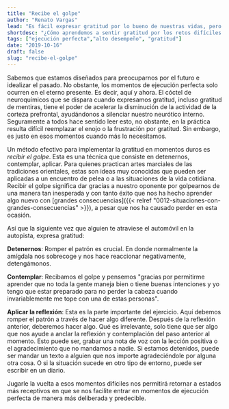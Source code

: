 ```yaml
---
title: "Recibe el golpe"
author: "Renato Vargas"
lead: "Es fácil expresar gratitud por lo bueno de nuestras vidas, pero es un reto aprender a sentir gratitud por lo no tan bueno. ¿Cómo reprogramamos ese mecanismo que escudriña el entorno en busca de amenazas para que encuentre por qué estar agradecido?"
shortdesc: "¿Cómo aprendemos a sentir gratitud por los retos difíciles."
tags: ["ejecución perfecta","alto desempeño", "gratitud"]
date: "2019-10-16"
draft: false
slug: "recibe-el-golpe"
---
```


Sabemos que estamos diseñados para preocuparnos por el futuro e idealizar el pasado. No obstante, los momentos de ejecución perfecta solo ocurren en el eterno presente. Es decir, aquí y ahora. El cóctel de neuroquímicos que se dispara cuando expresamos gratitud, incluso gratitud de mentiras, tiene el poder de acelerar la disminución de la actividad de la corteza prefrontal, ayudándonos a silenciar nuestro neurótico interno. Seguramente a todos hace sentido leer esto, no obstante, en la práctica resulta difícil reemplazar el enojo o la frustración por gratitud. Sin embargo, es justo en esos momentos cuando más lo necesitamos. 

Un método efectivo para implementar la gratitud en momentos duros es _recibir el golpe_. Esta es una técnica que consiste en detenernos, contemplar, aplicar. Para quienes practican artes marciales de las tradiciones orientales, estas son ideas muy conocidas que pueden ser aplicadas a un encuentro de pelea o a las situaciones de la vida cotidiana. Recibir el golpe significa dar gracias a nuestro oponente por golpearnos de una manera tan inesperada y con tanto éxito que nos ha hecho aprender algo nuevo con [grandes consecuencias]({{< relref "0012-situaciones-con-grandes-consecuencias" >}}), a pesar que nos ha causado perder en esta ocasión.

Así que la siguiente vez que alguien te atraviese el automóvil en la autopista, expresa gratitud:

**Detenernos**: Romper el patrón es crucial. En donde normalmente la amígdala nos sobrecoge y nos hace reaccionar negativamente, detengámonos.

**Contemplar**: Recibamos el golpe y pensemos "gracias por permitirme aprender que no toda la gente maneja bien o tiene buenas intenciones y yo tengo que estar preparado para no perder la cabeza cuando invariablemente me tope con una de estas personas".

**Aplicar la reflexión**: Esta es la parte importante del ejercicio. Aquí debemos romper el patrón a través de hacer algo diferente. Después de la reflexión anterior, deberemos hacer algo. Qué es irrelevante, solo tiene que ser algo que nos ayude a anclar la reflexión y contemplación del paso anterior al momento. Esto puede ser, grabar una nota de voz con la lección positiva o el agradecimiento que no mandamos a nadie. Si estamos detenidos, puede ser mandar un texto a alguien que nos importe agradeciéndole por alguna otra cosa. O si la situación sucede en otro tipo de entorno, puede ser escribir en un diario.

Jugarle la vuelta a esos momentos difíciles nos permitirá retornar a estados más receptivos en que se nos facilite entrar en momentos de ejecución perfecta de manera más deliberada y predecible.

